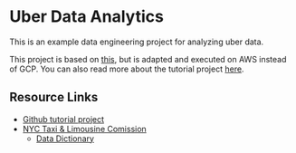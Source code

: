 # Uber Data Analytics
This is an example data engineering project for analyzing uber data. 

This project is based on [this](https://www.youtube.com/watch?v=WpQECq5Hx9g), but is adapted and executed on AWS instead of GCP. You can also read more about the tutorial project [here](https://github.com/darshilparmar/uber-etl-pipeline-data-engineering-project).

## Resource Links
- [Github tutorial project](https://github.com/darshilparmar/uber-etl-pipeline-data-engineering-project)
- [NYC Taxi & Limousine Comission](https://www.nyc.gov/site/tlc/about/tlc-trip-record-data.page)
    - [Data Dictionary](https://www.nyc.gov/assets/tlc/downloads/pdf/data_dictionary_trip_records_yellow.pdf)